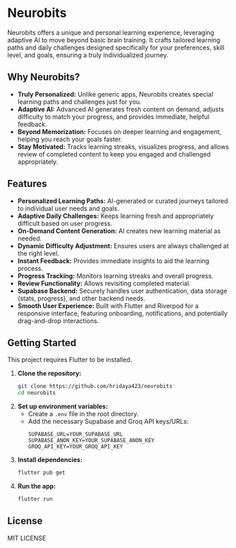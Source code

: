 # Neurobits

Neurobits offers a unique and personal learning experience, leveraging adaptive AI to move beyond basic brain training. It crafts tailored learning paths and daily challenges designed specifically for your preferences, skill level, and goals, ensuring a truly individualized journey.

## Why Neurobits?

*   **Truly Personalized:** Unlike generic apps, Neurobits creates special learning paths and challenges just for you.
*   **Adaptive AI:** Advanced AI generates fresh content on demand, adjusts difficulty to match your progress, and provides immediate, helpful feedback.
*   **Beyond Memorization:** Focuses on deeper learning and engagement, helping you reach your goals faster.
*   **Stay Motivated:** Tracks learning streaks, visualizes progress, and allows review of completed content to keep you engaged and challenged appropriately.

## Features

*   **Personalized Learning Paths:** AI-generated or curated journeys tailored to individual user needs and goals.
*   **Adaptive Daily Challenges:** Keeps learning fresh and appropriately difficult based on user progress.
*   **On-Demand Content Generation:** AI creates new learning material as needed.
*   **Dynamic Difficulty Adjustment:** Ensures users are always challenged at the right level.
*   **Instant Feedback:** Provides immediate insights to aid the learning process.
*   **Progress Tracking:** Monitors learning streaks and overall progress.
*   **Review Functionality:** Allows revisiting completed material.
*   **Supabase Backend:** Securely handles user authentication, data storage (stats, progress), and other backend needs.
*   **Smooth User Experience:** Built with Flutter and Riverpod for a responsive interface, featuring onboarding, notifications, and potentially drag-and-drop interactions.

## Getting Started

This project requires Flutter to be installed.

1.  **Clone the repository:**
    ```bash
    git clone https://github.com/hridaya423/neurobits
    cd neurobits
    ```
2.  **Set up environment variables:**
    *   Create a `.env` file in the root directory.
    *   Add the necessary Supabase and Groq API keys/URLs:
        ```
        SUPABASE_URL=YOUR_SUPABASE_URL
        SUPABASE_ANON_KEY=YOUR_SUPABASE_ANON_KEY
        GROQ_API_KEY=YOUR_GROQ_API_KEY
        ```
3.  **Install dependencies:**
    ```bash
    flutter pub get
    ```
4.  **Run the app:**
    ```bash
    flutter run
    ```

## License

MIT LICENSE
